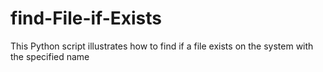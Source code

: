 # find-File-if-Exists
This Python script illustrates how to find if a file exists on the system with the specified name
